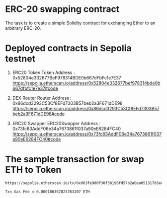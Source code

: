 # ERC-20 swapping contract

The task is to create a simple Solidity contract for exchanging Ether to an arbitrary ERC-20.

# Deployed contracts in Sepolia testnet

1. ERC20 Token 
    Token Address : 0x52804e332677BeF978314BDE0b667dFbFc1e7E37
    https://sepolia.etherscan.io/address/0x52804e332677bef978314bde0b667dfbfc1e7e37#code

2. DEX Router
    Router Address : 0x86dcd3293C53Cf8EFd7303B57beb2a3F671dDE98
    https://sepolia.etherscan.io/address/0x86dcd3293C53Cf8EFd7303B57beb2a3F671dDE98#code

3. ERC20 Swapper
    ERC20Swapper Address : 0x73fc83AddF06e34a7673861f037a90eE6284FC40
    https://sepolia.etherscan.io/address/0x73fc83AddF06e34a7673861f037a90eE6284FC40#code


# The sample transaction for swap ETH to Token

    https://sepolia.etherscan.io/tx/0xd63fe900f30f3b196fd57b2a0ea051317b5e424ee250eba473acc696118a1c49

    Txn Gas Fee = 0.000186367823763207 ETH


